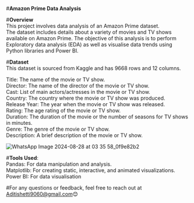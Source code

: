 #**Amazon Prime Data Analysis**

#**Overview**   
This project involves data analysis of an Amazon Prime dataset.   
The dataset includes details about a variety of movies and TV shows available on Amazon Prime. The objective of this analysis is to perform Exploratory data analysis
(EDA) as well as visualise data trends using Python libraries and Power BI.

#**Dataset**   
This dataset is sourced from Kaggle and has 9668 rows and 12 columns.  

Title: The name of the movie or TV show.  
Director: The name of the director of the movie or TV show.  
Cast: List of main actors/actresses in the movie or TV show.  
Country: The country where the movie or TV show was produced.  
Release Year: The year when the movie or TV show was released.  
Rating: The age rating of the movie or TV show.  
Duration: The duration of the movie or the number of seasons for TV shows in minutes.  
Genre: The genre of the movie or TV show.  
Description: A brief description of the movie or TV show.  

![WhatsApp Image 2024-08-28 at 03 35 58_0f9e82b2](https://github.com/user-attachments/assets/538594dc-e1b5-43b1-80f2-44de3d87f961)


#**Tools Used**:  
Pandas: For data manipulation and analysis.  
Matplotlib: For creating static, interactive, and animated visualizations.  
Power BI: For data visualisation

#For any questions or feedback, feel free to reach out at Aditishetti9060@gmail.com😊  
